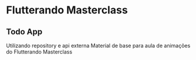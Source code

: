 # Flutterando Masterclass
## Todo App
Utilizando repository e api externa
Material de base para aula de animações do Flutterando Masterclass